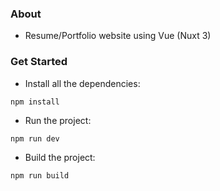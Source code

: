 ### About
- Resume/Portfolio website using Vue (Nuxt 3) 

### Get Started

- Install all the dependencies:
```
npm install
```

- Run the project:
```
npm run dev
```

- Build the project:
```
npm run build
```

